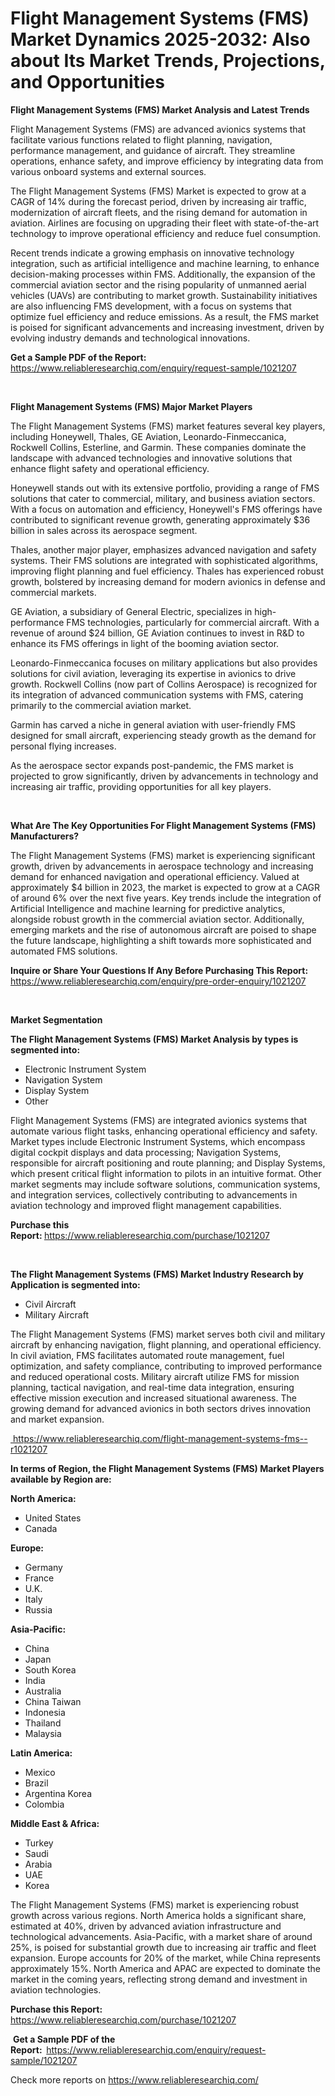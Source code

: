 <p><h1>Flight Management Systems (FMS) Market Dynamics 2025-2032: Also about Its Market Trends, Projections, and Opportunities</h1></p><p><strong>Flight Management Systems (FMS) Market Analysis and Latest Trends</strong></p>
<p><p>Flight Management Systems (FMS) are advanced avionics systems that facilitate various functions related to flight planning, navigation, performance management, and guidance of aircraft. They streamline operations, enhance safety, and improve efficiency by integrating data from various onboard systems and external sources. </p><p>The Flight Management Systems (FMS) Market is expected to grow at a CAGR of 14% during the forecast period, driven by increasing air traffic, modernization of aircraft fleets, and the rising demand for automation in aviation. Airlines are focusing on upgrading their fleet with state-of-the-art technology to improve operational efficiency and reduce fuel consumption. </p><p>Recent trends indicate a growing emphasis on innovative technology integration, such as artificial intelligence and machine learning, to enhance decision-making processes within FMS. Additionally, the expansion of the commercial aviation sector and the rising popularity of unmanned aerial vehicles (UAVs) are contributing to market growth. Sustainability initiatives are also influencing FMS development, with a focus on systems that optimize fuel efficiency and reduce emissions. As a result, the FMS market is poised for significant advancements and increasing investment, driven by evolving industry demands and technological innovations.</p></p>
<p><strong>Get a Sample PDF of the Report:&nbsp;</strong> <a href="https://www.reliableresearchiq.com/enquiry/request-sample/1021207?utm_campaign=3461&utm_medium=2&utm_source=Github&utm_content=ia&utm_term=09042025&utm_id=flight-management-systems-fms">https://www.reliableresearchiq.com/enquiry/request-sample/1021207</a></p>
<p>&nbsp;</p>
<p><strong>Flight Management Systems (FMS) Major Market Players</strong></p>
<p><p>The Flight Management Systems (FMS) market features several key players, including Honeywell, Thales, GE Aviation, Leonardo-Finmeccanica, Rockwell Collins, Esterline, and Garmin. These companies dominate the landscape with advanced technologies and innovative solutions that enhance flight safety and operational efficiency.</p><p>Honeywell stands out with its extensive portfolio, providing a range of FMS solutions that cater to commercial, military, and business aviation sectors. With a focus on automation and efficiency, Honeywell's FMS offerings have contributed to significant revenue growth, generating approximately $36 billion in sales across its aerospace segment.</p><p>Thales, another major player, emphasizes advanced navigation and safety systems. Their FMS solutions are integrated with sophisticated algorithms, improving flight planning and fuel efficiency. Thales has experienced robust growth, bolstered by increasing demand for modern avionics in defense and commercial markets.</p><p>GE Aviation, a subsidiary of General Electric, specializes in high-performance FMS technologies, particularly for commercial aircraft. With a revenue of around $24 billion, GE Aviation continues to invest in R&D to enhance its FMS offerings in light of the booming aviation sector.</p><p>Leonardo-Finmeccanica focuses on military applications but also provides solutions for civil aviation, leveraging its expertise in avionics to drive growth. Rockwell Collins (now part of Collins Aerospace) is recognized for its integration of advanced communication systems with FMS, catering primarily to the commercial aviation market.</p><p>Garmin has carved a niche in general aviation with user-friendly FMS designed for small aircraft, experiencing steady growth as the demand for personal flying increases. </p><p>As the aerospace sector expands post-pandemic, the FMS market is projected to grow significantly, driven by advancements in technology and increasing air traffic, providing opportunities for all key players.</p></p>
<p>&nbsp;</p>
<p><strong>What Are The Key Opportunities For Flight Management Systems (FMS) Manufacturers?</strong></p>
<p><p>The Flight Management Systems (FMS) market is experiencing significant growth, driven by advancements in aerospace technology and increasing demand for enhanced navigation and operational efficiency. Valued at approximately $4 billion in 2023, the market is expected to grow at a CAGR of around 6% over the next five years. Key trends include the integration of Artificial Intelligence and machine learning for predictive analytics, alongside robust growth in the commercial aviation sector. Additionally, emerging markets and the rise of autonomous aircraft are poised to shape the future landscape, highlighting a shift towards more sophisticated and automated FMS solutions.</p></p>
<p><strong>Inquire or Share Your Questions If Any Before Purchasing This Report:</strong> <a href="https://www.reliableresearchiq.com/enquiry/pre-order-enquiry/1021207?utm_campaign=3461&utm_medium=2&utm_source=Github&utm_content=ia&utm_term=09042025&utm_id=flight-management-systems-fms">https://www.reliableresearchiq.com/enquiry/pre-order-enquiry/1021207</a></p>
<p>&nbsp;</p>
<p><strong>Market Segmentation</strong></p>
<p><strong>The Flight Management Systems (FMS) Market Analysis by types is segmented into:</strong></p>
<p><ul><li>Electronic Instrument System</li><li>Navigation System</li><li>Display System</li><li>Other</li></ul></p>
<p><p>Flight Management Systems (FMS) are integrated avionics systems that automate various flight tasks, enhancing operational efficiency and safety. Market types include Electronic Instrument Systems, which encompass digital cockpit displays and data processing; Navigation Systems, responsible for aircraft positioning and route planning; and Display Systems, which present critical flight information to pilots in an intuitive format. Other market segments may include software solutions, communication systems, and integration services, collectively contributing to advancements in aviation technology and improved flight management capabilities.</p></p>
<p><strong>Purchase this Report:&nbsp;</strong><a href="https://www.reliableresearchiq.com/purchase/1021207?utm_campaign=3461&utm_medium=2&utm_source=Github&utm_content=ia&utm_term=09042025&utm_id=flight-management-systems-fms">https://www.reliableresearchiq.com/purchase/1021207</a></p>
<p>&nbsp;</p>
<p><strong>The Flight Management Systems (FMS) Market Industry Research by Application is segmented into:</strong></p>
<p><ul><li>Civil Aircraft</li><li>Military Aircraft</li></ul></p>
<p><p>The Flight Management Systems (FMS) market serves both civil and military aircraft by enhancing navigation, flight planning, and operational efficiency. In civil aviation, FMS facilitates automated route management, fuel optimization, and safety compliance, contributing to improved performance and reduced operational costs. Military aircraft utilize FMS for mission planning, tactical navigation, and real-time data integration, ensuring effective mission execution and increased situational awareness. The growing demand for advanced avionics in both sectors drives innovation and market expansion.</p></p>
<p><a href="https://www.reliableresearchiq.com/flight-management-systems-fms--r1021207?utm_campaign=3461&utm_medium=2&utm_source=Github&utm_content=ia&utm_term=09042025&utm_id=flight-management-systems-fms">&nbsp;https://www.reliableresearchiq.com/flight-management-systems-fms--r1021207</a></p>
<p><strong>In terms of Region, the Flight Management Systems (FMS) Market Players available by Region are:</strong></p>
<p>
    <p> <strong> North America: </strong>
        <ul>
            <li>United States</li>
            <li>Canada</li>
        </ul>
        </p> 
    <p> <strong> Europe: </strong>
        <ul>
            <li>Germany</li>
            <li>France</li>
            <li>U.K.</li>
            <li>Italy</li>
            <li>Russia</li>
        </ul>
        </p> 
    <p> <strong> Asia-Pacific: </strong>
        <ul>
            <li>China</li>
            <li>Japan</li>
            <li>South Korea</li>
            <li>India</li>
            <li>Australia</li>
            <li>China Taiwan</li>
            <li>Indonesia</li>
            <li>Thailand</li>
            <li>Malaysia</li>
        </ul>
        </p> 
    <p> <strong> Latin America: </strong>
        <ul>
            <li>Mexico</li>
            <li>Brazil</li>
            <li>Argentina Korea</li>
            <li>Colombia</li>
        </ul>
        </p> 
    <p> <strong> Middle East & Africa: </strong>
        <ul>
            <li>Turkey</li>
            <li>Saudi</li>
            <li>Arabia</li>
            <li>UAE</li>
            <li>Korea</li>
        </ul>
    </p>
    </p>
<p><p>The Flight Management Systems (FMS) market is experiencing robust growth across various regions. North America holds a significant share, estimated at 40%, driven by advanced aviation infrastructure and technological advancements. Asia-Pacific, with a market share of around 25%, is poised for substantial growth due to increasing air traffic and fleet expansion. Europe accounts for 20% of the market, while China represents approximately 15%. North America and APAC are expected to dominate the market in the coming years, reflecting strong demand and investment in aviation technologies.</p></p>
<p><strong>Purchase this Report: </strong><a href="https://www.reliableresearchiq.com/purchase/1021207?utm_campaign=3461&utm_medium=2&utm_source=Github&utm_content=ia&utm_term=09042025&utm_id=flight-management-systems-fms">https://www.reliableresearchiq.com/purchase/1021207</a></p>
<p>&nbsp;<strong>Get a Sample PDF of the Report:&nbsp;&nbsp;</strong><a href="https://www.reliableresearchiq.com/enquiry/request-sample/1021207?utm_campaign=3461&utm_medium=2&utm_source=Github&utm_content=ia&utm_term=09042025&utm_id=flight-management-systems-fms">https://www.reliableresearchiq.com/enquiry/request-sample/1021207</a></p>
<p><strong></strong></p>
<p>Check more reports on <a href="https://www.reliableresearchiq.com/?utm_campaign=3461&utm_medium=2&utm_source=Github&utm_content=ia&utm_term=09042025&utm_id=flight-management-systems-fms">https://www.reliableresearchiq.com/</a></p>